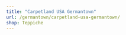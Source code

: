 ```yaml
---
title: "Carpetland USA Germantown"
url: /germantown/carpetland-usa-germantown/
shop: Teppiche
---
```

